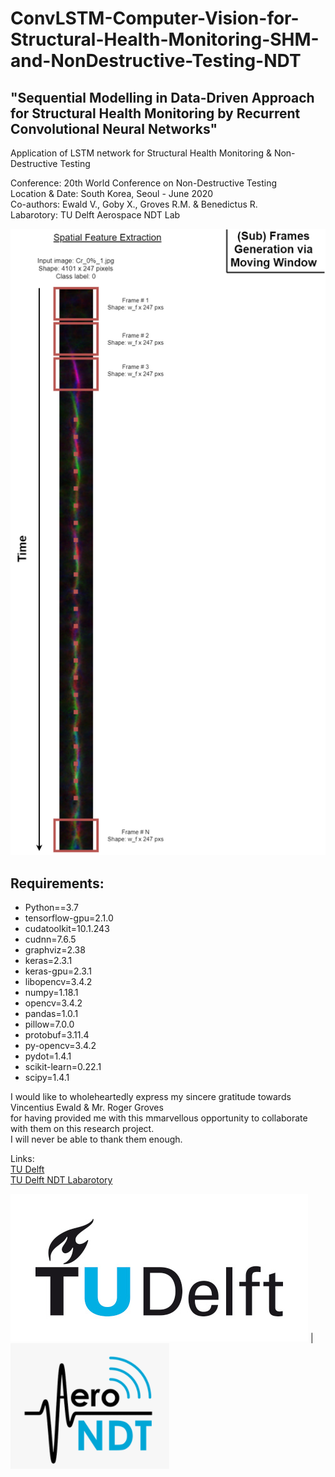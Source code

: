 # ConvLSTM-Computer-Vision-for-Structural-Health-Monitoring-SHM-and-NonDestructive-Testing-NDT<br>

## "Sequential Modelling in Data-Driven Approach for Structural Health Monitoring by Recurrent Convolutional Neural Networks"<br>

Application of LSTM network for Structural Health Monitoring &amp; Non-Destructive Testing<br>

Conference: 20th World Conference on Non-Destructive Testing<br>
Location & Date: South Korea, Seoul - June 2020<br>
Co-authors: Ewald V., Goby X., Groves R.M. & Benedictus R.<br>
Labarotory: TU Delft Aerospace NDT Lab<br>

![WorkFlowViz](/assets/data_use_flow_viz.png)<br>

## Requirements:

- Python==3.7
- tensorflow-gpu=2.1.0
- cudatoolkit=10.1.243
- cudnn=7.6.5
- graphviz=2.38
- keras=2.3.1
- keras-gpu=2.3.1
- libopencv=3.4.2
- numpy=1.18.1
- opencv=3.4.2
- pandas=1.0.1
- pillow=7.0.0
- protobuf=3.11.4
- py-opencv=3.4.2
- pydot=1.4.1
- scikit-learn=0.22.1
- scipy=1.4.1

I would like to wholeheartedly express my sincere gratitude towards Vincentius Ewald & Mr. Roger Groves<br>
for having provided me with this mmarvellous opportunity to collaborate with them on this research project.<br>
I will never be able to thank them enough.<br>


Links:<br>
[TU Delft](https://www.tudelft.nl/)<br>
[TU Delft NDT Labarotory](https://www.tudelft.nl/en/ae/organisation/departments/aerospace-structures-and-materials/structural-integrity-and-composites/facilities/aerospace-ndt-laboratory/)<br>


![TUDelftLogo](/assets/TUDelftLogo.png) | ![TUDelftNDTLabLogo](/assets/TUDelftNDTLabLogo.PNG)
